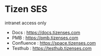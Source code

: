 
# Tizen SES
intranet access only

- Docs : https://docs.tizenses.com
- PMB : https://pmb.tizenses.com
- Confluence : https://space.tizenses.com
- Testhub : https://testhub.tizenses.com
